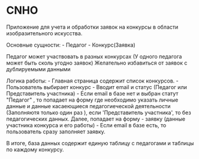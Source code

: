 # CNHO


Приложение для учета и обработки заявок на конкурсы в области изобразительного искусства.

Основные сущности: - Педагог - Конкурс(Заявка)

Педагог может участвовать в разных конкурсах (У одного педагога может быть сколь угодно заявок) Желательно избавиться от заявок с дублируемыми данными

Логика работы: - Главная страница содержит список конкурсов. - Пользователь выбирает конкурс - Вводит email и статус (Педагог или Представитель участника) - Если email в базе нет и выбран статут "Педагог" , то попадает на форму где необходимо указать личные данные и данные касаеющиеся педагогиеческой деятельности (Заполняютя только один раз ), если 'Представитель участника', то без педагогических данных. Далее, попадает на форму - заявку (данные участника конкурса и его работы) - Если email в базе есть, то пользователь сразу заполняет заявку.

В итоге, база данных содержит единую таблицу с педагогами и таблицы по каждому конкурсу. 

